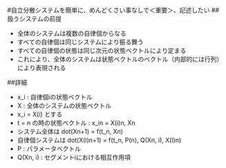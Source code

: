 #自立分散システムを簡単に、めんどくさい事なしで＜重要＞、記述したい
##扱うシステムの前提

* 全体のシステムは複数の自律個からなる
* すべての自律個は同じシステムにより振る舞う
* すべての自律個の状態は同じ次元の状態ベクトルにより定まる
* これにより、全体のシステムは状態ベクトルのベクトル（内部的には行列）により表現される

##詳細

* x_i : 自律個iの状態ベクトル
* X : 全体のシステムの状態ベクトル
* x_i = X(i) とする
* t = n の時の状態ベクトル : x_in = X(i)n, Xn
* システム全体は dot(Xn+1) = f(t_n, Xn)
* 自律個システムは dot(X(i)n+1) = f(t_n, P(n), Q(Xn, i), X(i)n)
* P : パラメータベクトル
* Q(Xn, i) : セグメントiにおける相互作用項
